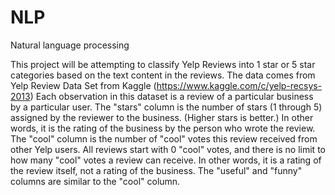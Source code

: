 # NLP
Natural language processing 


This project will be attempting to classify Yelp Reviews into 1 star or 5 star categories based on the text content in the reviews.
The data comes from Yelp Review Data Set from Kaggle (https://www.kaggle.com/c/yelp-recsys-2013)
Each observation in this dataset is a review of a particular business by a particular user.
The "stars" column is the number of stars (1 through 5) assigned by the reviewer to the business. (Higher stars is better.) In other words, it is the rating of the business by the person who wrote the review.
The "cool" column is the number of "cool" votes this review received from other Yelp users.
All reviews start with 0 "cool" votes, and there is no limit to how many "cool" votes a review can receive. In other words, it is a rating of the review itself, not a rating of the business.
The "useful" and "funny" columns are similar to the "cool" column.
